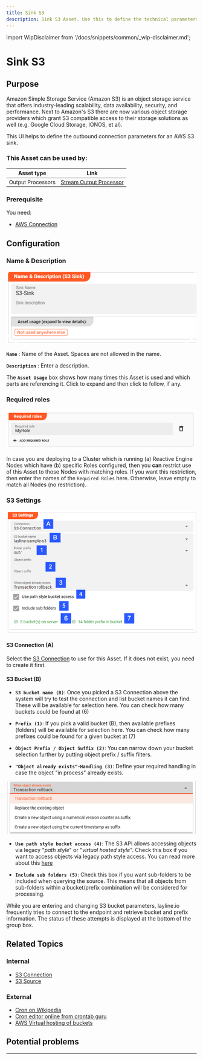 ```yaml
---
title: Sink S3
description: Sink S3 Asset. Use this to define the technical parameters for a AWS S3 sink connection.
---
```


import WipDisclaimer from '/docs/snippets/common/_wip-disclaimer.md';

# Sink S3

## Purpose

Amazon Simple Storage Service (Amazon S3) is an object storage service that offers industry-leading scalability, data availability, security, and performance.
Next to Amazon's S3 there are now various object storage providers which grant S3 compatible access to their storage solutions as well (e.g. Google Cloud Storage, IONOS, et al).

This UI helps to define the outbound connection parameters for an AWS S3 sink.

### This Asset can be used by:

| Asset type        | Link                                                                          |
|-------------------|-------------------------------------------------------------------------------|
| Output Processors | [Stream Output Processor](/docs/assets/processors-output/asset-output-stream) |

### Prerequisite

You need:
* [AWS Connection](/docs/assets/connections/asset-connection-aws)

## Configuration

### Name & Description

![](.asset-sink-s3_images/Screenshot22-04-2024NameandDescription_S3_Sink_Asset.png "Name & Description (S3 Sink Asset)")

**`Name`** : Name of the Asset. Spaces are not allowed in the name.

**`Description`** : Enter a description.

The **`Asset Usage`** box shows how many times this Asset is used and which parts are referencing it. Click to expand and then click to follow, if any.

### Required roles

![](.asset-sink-kafka-images/c2e6ec39.png "Required Roles (S3 Sink Asset)")

In case you are deploying to a Cluster which is running (a) Reactive Engine Nodes which have (b) specific Roles configured, then you **can** restrict use of this Asset to those Nodes with matching
roles.
If you want this restriction, then enter the names of the `Required Roles` here. Otherwise, leave empty to match all Nodes (no restriction).

### S3 Settings

![](.asset-sink-s3_images/Screenshot23-04-2024S3-Sink-Settings.png "S3 Settings (S3 Sink Asset)")

#### S3 Connection (A)

Select the [S3 Connection](/docs/assets/connections/asset-connection-aws) to use for this Asset. If it does not exist, you need to create it first.

#### S3 Bucket (B)

* **`S3 bucket name (B)`**: Once you picked a S3 Connection above the system will try to test the connection and list bucket names it can find.
  These will be available for selection here. You can check how many buckets could be found at (6)

* **`Prefix (1)`**: If you pick a valid bucket (B), then available prefixes (folders) will be available for selection here.
  You can check how many prefixes could be found for a given bucket at (7)

* **`Object Prefix / Object Suffix (2)`**: You can narrow down your bucket selection further by putting object prefix / suffix filters. 

* **`"Object already exists"-Handling (3)`**: Define your required handling in case the object "in process" already exists.

![](.asset-sink-s3_images/Screenshot2024-04-23S3-Sink-ObjectExistsHandling.png "S3 Settings - Object Exists Handling (S3 Sink Asset)")


* **`Use path style bucket access (4)`**: The S3 API allows accessing objects via legacy "_path style_" or "_virtual hosted style_".
  Check this box if you want to access objects via legacy path style access. You can read more about this [here](https://docs.aws.amazon.com/AmazonS3/latest/userguide/VirtualHosting.html)

* **`Include sub folders (5)`**: Check this box if you want sub-folders to be included when querying the source.
  This means that all objects from sub-folders within a bucket/prefix combination will be considered for processing.

While you are entering and changing S3 bucket parameters, layline.io frequently tries to connect to the endpoint and retrieve bucket and prefix information.
The status of these attempts is displayed at the bottom of the group box.




## Related Topics

### Internal

* [S3 Connection](/docs/assets/connections/asset-connection-aws)
* [S3 Source](/docs/assets/sources/asset-source-s3)

### External
* [Cron on Wikipedia](https://en.wikipedia.org/wiki/Cron)
* [Cron editor online from crontab guru](https://crontab.guru/)
* [AWS Virtual hosting of buckets](https://docs.aws.amazon.com/AmazonS3/latest/userguide/VirtualHosting.html)

## Potential problems

---

<WipDisclaimer></WipDisclaimer>
